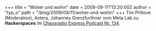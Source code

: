 +++
title = "Woher und wohin"
date = 2009-09-11T13:20:00Z
author = "typ_o"
path = "/blog/2009/09/11/woher-und-wohin"
+++
Tim Pritlove (Moderation), Astera, Johannes Grenzfurthner vom Meta Lab
zu **Hackerspaces** im [Chaosradio Express Podcast
Nr. 134](https://chaosradio.ccc.de/cre134.html).
